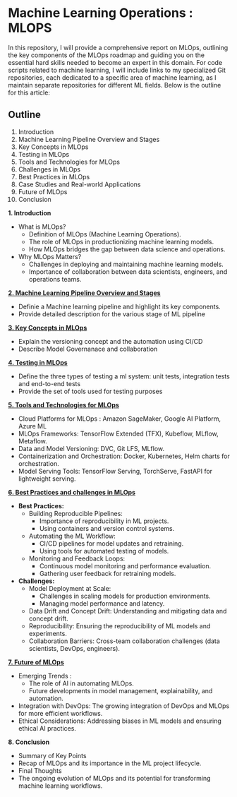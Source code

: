 # Machine Learning Operations : MLOPS 

In this repository, I will provide a comprehensive report on MLOps, outlining the key components of the MLOps roadmap and guiding you on the essential hard skills needed to become an expert in this domain. 
For code scripts related to machine learning, I will include links to my specialized Git repositories, each dedicated to a specific area of machine learning, as I maintain separate repositories for different ML fields. 
Below is the outline for this article:
## Outline
1. Introduction
2. Machine Learning Pipeline Overview and Stages
3. Key Concepts in MLOps
4. Testing in MLOps
5. Tools and Technologies for MLOps
6. Challenges in MLOps
7. Best Practices in MLOps
8. Case Studies and Real-world Applications
9. Future of MLOps
10. Conclusion
 
**1. Introduction**
  - What is MLOps?
    - Definition of MLOps (Machine Learning Operations).
    - The role of MLOps in productionizing machine learning models.
    - How MLOps bridges the gap between data science and operations.
  - Why MLOps Matters?
    - Challenges in deploying and maintaining machine learning models.
    - Importance of collaboration between data scientists, engineers, and operations teams.
    
**[2. Machine Learning Pipeline Overview and Stages](pages/machine_learning_pipeline.md)**
  - Definie a Machine learning pipeline and highlight its key components.
  - Provide detailed description for the various stage of ML pipeline
    
**[3. Key Concepts in MLOps](pages/key_concepts_mlops.md)**
  - Explain the versioning concept and the automation using CI/CD
  - Describe Model Governanace and collaboration
    
**[4. Testing in MLOps](pages/unit_vs_integration_tests.md)**
  - Define the three types of testing a ml system: unit tests, integration tests and end-to-end tests
  - Provide the set of tools used for testing purposes
    
**[5. Tools and Technologies for MLOps](pages/tools_and_technologies.md)**
  - Cloud Platforms for MLOps : Amazon SageMaker, Google AI Platform, Azure ML
  - MLOps Frameworks: TensorFlow Extended (TFX), Kubeflow, MLflow, Metaflow.
  - Data and Model Versioning: DVC, Git LFS, MLflow.
  - Containerization and Orchestration: Docker, Kubernetes, Helm charts for orchestration.
  - Model Serving Tools: TensorFlow Serving, TorchServe, FastAPI for lightweight serving.

**[6. Best Practices and challenges in MLOps](pages/best_practices_and_challenges.md)**
  - **Best Practices:**
    - Building Reproducible Pipelines:
      - Importance of reproducibility in ML projects.
      - Using containers and version control systems.
    - Automating the ML Workflow: 
      - CI/CD pipelines for model updates and retraining.
      - Using tools for automated testing of models.
    - Monitoring and Feedback Loops:
      - Continuous model monitoring and performance evaluation.
      - Gathering user feedback for retraining models.
  - **Challenges:**
    - Model Deployment at Scale: 
      - Challenges in scaling models for production environments.
      - Managing model performance and latency.
    - Data Drift and Concept Drift: Understanding and mitigating data and concept drift.
    - Reproducibility: Ensuring the reproducibility of ML models and experiments.
    - Collaboration Barriers: Cross-team collaboration challenges (data scientists, DevOps, engineers).

**[7. Future of MLOps](pages/future_of_mlops.md)**
  - Emerging Trends : 
    - The role of AI in automating MLOps.
    - Future developments in model management, explainability, and automation.
  - Integration with DevOps: The growing integration of DevOps and MLOps for more efficient workflows.
  - Ethical Considerations: Addressing biases in ML models and ensuring ethical AI practices.

**8. Conclusion**
  - Summary of Key Points
  - Recap of MLOps and its importance in the ML project lifecycle.
  - Final Thoughts
  - The ongoing evolution of MLOps and its potential for transforming machine learning workflows.
